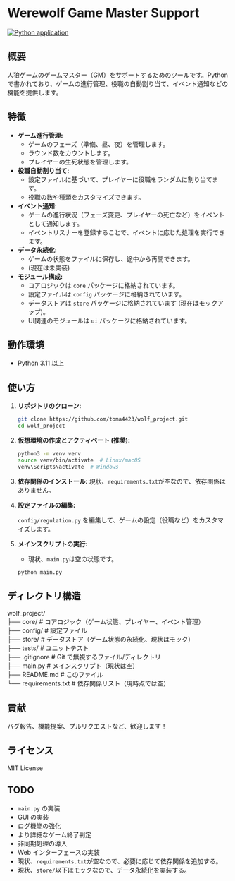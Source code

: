 # Werewolf Game Master Support

[![Python application](https://github.com/toma4423/wolf_project/actions/workflows/python-app.yml/badge.svg)](https://github.com/toma4423/wolf_project/actions/workflows/python-app.yml)

## 概要

人狼ゲームのゲームマスター（GM）をサポートするためのツールです。Python で書かれており、ゲームの進行管理、役職の自動割り当て、イベント通知などの機能を提供します。

## 特徴

*   **ゲーム進行管理:**
    *   ゲームのフェーズ（準備、昼、夜）を管理します。
    *   ラウンド数をカウントします。
    *   プレイヤーの生死状態を管理します。
*   **役職自動割り当て:**
    *   設定ファイルに基づいて、プレイヤーに役職をランダムに割り当てます。
    *   役職の数や種類をカスタマイズできます。
*   **イベント通知:**
    *   ゲームの進行状況（フェーズ変更、プレイヤーの死亡など）をイベントとして通知します。
    *   イベントリスナーを登録することで、イベントに応じた処理を実行できます。
*   **データ永続化:**
    *   ゲームの状態をファイルに保存し、途中から再開できます。
    *   (現在は未実装)
*   **モジュール構成:**
    *   コアロジックは `core` パッケージに格納されています。
    *   設定ファイルは `config` パッケージに格納されています。
    *   データストアは `store` パッケージに格納されています (現在はモックアップ)。
    *   UI関連のモジュールは `ui` パッケージに格納されています。

## 動作環境

*   Python 3.11 以上

## 使い方

1.  **リポジトリのクローン:**

    ```bash
    git clone https://github.com/toma4423/wolf_project.git
    cd wolf_project
    ```

2.  **仮想環境の作成とアクティベート (推奨):**

    ```bash
    python3 -m venv venv
    source venv/bin/activate  # Linux/macOS
    venv\Scripts\activate  # Windows
    ```

3.  **依存関係のインストール:**
     現状、`requirements.txt`が空なので、依存関係はありません。

4.  **設定ファイルの編集:**

    `config/regulation.py` を編集して、ゲームの設定（役職など）をカスタマイズします。

5.  **メインスクリプトの実行:**
    *   現状、`main.py`は空の状態です。

    ```bash
    python main.py
    ```

## ディレクトリ構造

wolf_project/  
├── core/ # コアロジック（ゲーム状態、プレイヤー、イベント管理）  
├── config/ # 設定ファイル  
├── store/ # データストア（ゲーム状態の永続化、現状はモック）  
├── tests/ # ユニットテスト  
├── .gitignore # Git で無視するファイル/ディレクトリ  
├── main.py # メインスクリプト（現状は空）  
├── README.md # このファイル  
└── requirements.txt # 依存関係リスト（現時点では空）  

## 貢献

バグ報告、機能提案、プルリクエストなど、歓迎します！

## ライセンス

MIT License

## TODO

*   `main.py` の実装
*   GUI の実装
*   ログ機能の強化
*   より詳細なゲーム終了判定
*   非同期処理の導入
*   Web インターフェースの実装
*   現状、`requirements.txt`が空なので、必要に応じて依存関係を追加する。
*   現状、`store/`以下はモックなので、データ永続化を実装する。

